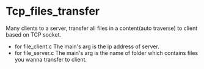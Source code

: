 # Tcp_files_transfer
Many clients to a server, transfer all files in a content(auto traverse) to client based on TCP socket.
- for file_client.c
The main's arg is the ip address of server.
- for file_server.c
The main's arg is the name of folder which contains files you wanna transfer to client.
